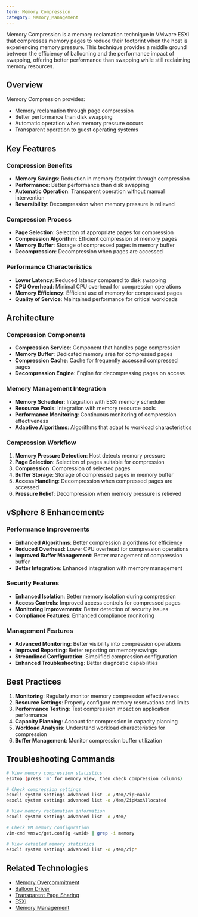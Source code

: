 ```yaml
---
term: Memory Compression
category: Memory_Management
---
```


Memory Compression is a memory reclamation technique in VMware ESXi that compresses memory pages to reduce their footprint when the host is experiencing memory pressure. This technique provides a middle ground between the efficiency of ballooning and the performance impact of swapping, offering better performance than swapping while still reclaiming memory resources.

## Overview

Memory Compression provides:
- Memory reclamation through page compression
- Better performance than disk swapping
- Automatic operation when memory pressure occurs
- Transparent operation to guest operating systems

## Key Features

### Compression Benefits
- **Memory Savings**: Reduction in memory footprint through compression
- **Performance**: Better performance than disk swapping
- **Automatic Operation**: Transparent operation without manual intervention
- **Reversibility**: Decompression when memory pressure is relieved

### Compression Process
- **Page Selection**: Selection of appropriate pages for compression
- **Compression Algorithm**: Efficient compression of memory pages
- **Memory Buffer**: Storage of compressed pages in memory buffer
- **Decompression**: Decompression when pages are accessed

### Performance Characteristics
- **Lower Latency**: Reduced latency compared to disk swapping
- **CPU Overhead**: Minimal CPU overhead for compression operations
- **Memory Efficiency**: Efficient use of memory for compressed pages
- **Quality of Service**: Maintained performance for critical workloads

## Architecture

### Compression Components
- **Compression Service**: Component that handles page compression
- **Memory Buffer**: Dedicated memory area for compressed pages
- **Compression Cache**: Cache for frequently accessed compressed pages
- **Decompression Engine**: Engine for decompressing pages on access

### Memory Management Integration
- **Memory Scheduler**: Integration with ESXi memory scheduler
- **Resource Pools**: Integration with memory resource pools
- **Performance Monitoring**: Continuous monitoring of compression effectiveness
- **Adaptive Algorithms**: Algorithms that adapt to workload characteristics

### Compression Workflow
1. **Memory Pressure Detection**: Host detects memory pressure
2. **Page Selection**: Selection of pages suitable for compression
3. **Compression**: Compression of selected pages
4. **Buffer Storage**: Storage of compressed pages in memory buffer
5. **Access Handling**: Decompression when compressed pages are accessed
6. **Pressure Relief**: Decompression when memory pressure is relieved

## vSphere 8 Enhancements

### Performance Improvements
- **Enhanced Algorithms**: Better compression algorithms for efficiency
- **Reduced Overhead**: Lower CPU overhead for compression operations
- **Improved Buffer Management**: Better management of compression buffer
- **Better Integration**: Enhanced integration with memory management

### Security Features
- **Enhanced Isolation**: Better memory isolation during compression
- **Access Controls**: Improved access controls for compressed pages
- **Monitoring Improvements**: Better detection of security issues
- **Compliance Features**: Enhanced compliance monitoring

### Management Features
- **Advanced Monitoring**: Better visibility into compression operations
- **Improved Reporting**: Better reporting on memory savings
- **Streamlined Configuration**: Simplified compression configuration
- **Enhanced Troubleshooting**: Better diagnostic capabilities

## Best Practices

1. **Monitoring**: Regularly monitor memory compression effectiveness
2. **Resource Settings**: Properly configure memory reservations and limits
3. **Performance Testing**: Test compression impact on application performance
4. **Capacity Planning**: Account for compression in capacity planning
5. **Workload Analysis**: Understand workload characteristics for compression
6. **Buffer Management**: Monitor compression buffer utilization

## Troubleshooting Commands

```bash
# View memory compression statistics
esxtop (press 'm' for memory view, then check compression columns)

# Check compression settings
esxcli system settings advanced list -o /Mem/ZipEnable
esxcli system settings advanced list -o /Mem/ZipMaxAllocated

# View memory reclamation information
esxcli system settings advanced list -o /Mem/

# Check VM memory configuration
vim-cmd vmsvc/get.config <vmid> | grep -i memory

# View detailed memory statistics
esxcli system settings advanced list -o /Mem/Zip*
```

## Related Technologies

- [Memory Overcommitment](/glossary/term/memory-overcommitment)
- [Balloon Driver](/glossary/term/balloon-driver)
- [Transparent Page Sharing](/glossary/term/transparent-page-sharing)
- [ESXi](/glossary/term/esxi)
- [Memory Management](/glossary/term/memory-management)